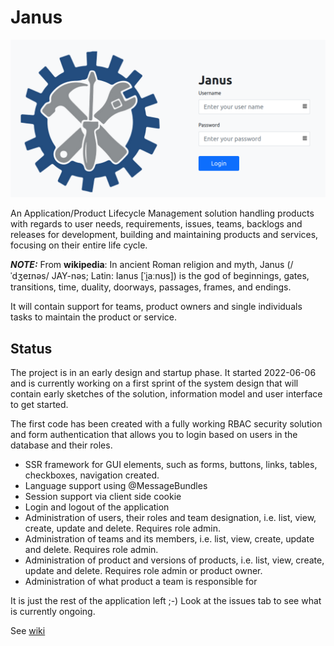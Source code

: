 # Janus

![Janus login page](/documentation/login.png)

An Application/Product Lifecycle Management solution handling products with regards to user needs, requirements, issues, teams, backlogs and releases for development, building and maintaining products and services, focusing on their entire life cycle.

**_NOTE:_** From **wikipedia**: In ancient Roman religion and myth, Janus (/ˈdʒeɪnəs/ JAY-nəs; Latin: Ianus [ˈi̯aːnʊs]) is the god of beginnings, gates, transitions, time, duality, doorways, passages, frames, and endings.

It will contain support for teams, product owners and single individuals tasks to maintain the product or service.

## Status
The project is in an early design and startup phase. It started 2022-06-06 and is currently working on a first sprint of the system design that will contain early sketches of the solution, information model and user interface to get started.

The first code has been created with a fully working RBAC security solution and form authentication that allows you to login based on users in the database and their roles.

* SSR framework for GUI elements, such as forms, buttons, links, tables, checkboxes, navigation created.
* Language support using @MessageBundles
* Session support via client side cookie
* Login and logout of the application
* Administration of users, their roles and team designation, i.e. list, view, create, update and delete. Requires role admin.
* Administration of teams and its members, i.e. list, view, create, update and delete. Requires role admin.
* Administration of product and versions of products, i.e. list, view, create, update and delete. Requires role admin or product owner.
* Administration of what product a team is responsible for

It is just the rest of the application left ;-) Look at the issues tab to see what is currently ongoing.

See [wiki](https://github.com/dnulnets/janus/wiki/)
